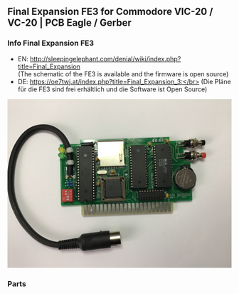 ## Final Expansion FE3 for Commodore VIC-20 / VC-20 | PCB Eagle / Gerber

### Info Final Expansion FE3
* EN: http://sleepingelephant.com/denial/wiki/index.php?title=Final_Expansion </br>
(The schematic of the FE3 is available and the firmware is open source) 
* DE: https://oe7twj.at/index.php?title=Final_Expansion_3:</br>
(Die Pläne für die FE3 sind frei erhältlich und die Software ist Open Source)

<img src="https://raw.githubusercontent.com/edi-z/FE3/master/images/FE3.jpg">

### Parts
